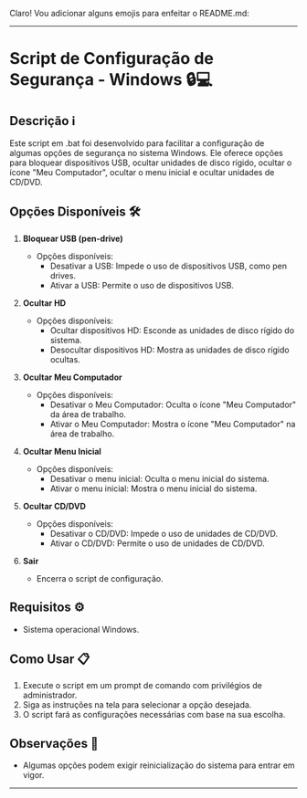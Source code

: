 Claro! Vou adicionar alguns emojis para enfeitar o README.md:

---

# Script de Configuração de Segurança - Windows 🔒💻

## Descrição ℹ️

Este script em .bat foi desenvolvido para facilitar a configuração de algumas opções de segurança no sistema Windows. Ele oferece opções para bloquear dispositivos USB, ocultar unidades de disco rígido, ocultar o ícone "Meu Computador", ocultar o menu inicial e ocultar unidades de CD/DVD.

## Opções Disponíveis 🛠️

1. **Bloquear USB (pen-drive)**
   - Opções disponíveis:
     - Desativar a USB: Impede o uso de dispositivos USB, como pen drives.
     - Ativar a USB: Permite o uso de dispositivos USB.

2. **Ocultar HD**
   - Opções disponíveis:
     - Ocultar dispositivos HD: Esconde as unidades de disco rígido do sistema.
     - Desocultar dispositivos HD: Mostra as unidades de disco rígido ocultas.

3. **Ocultar Meu Computador**
   - Opções disponíveis:
     - Desativar o Meu Computador: Oculta o ícone "Meu Computador" da área de trabalho.
     - Ativar o Meu Computador: Mostra o ícone "Meu Computador" na área de trabalho.

4. **Ocultar Menu Inicial**
   - Opções disponíveis:
     - Desativar o menu inicial: Oculta o menu inicial do sistema.
     - Ativar o menu inicial: Mostra o menu inicial do sistema.

5. **Ocultar CD/DVD**
   - Opções disponíveis:
     - Desativar o CD/DVD: Impede o uso de unidades de CD/DVD.
     - Ativar o CD/DVD: Permite o uso de unidades de CD/DVD.

6. **Sair**
   - Encerra o script de configuração.

## Requisitos ⚙️

- Sistema operacional Windows.

## Como Usar 📋

1. Execute o script em um prompt de comando com privilégios de administrador.
2. Siga as instruções na tela para selecionar a opção desejada.
3. O script fará as configurações necessárias com base na sua escolha.

## Observações 📌

- Algumas opções podem exigir reinicialização do sistema para entrar em vigor.

---
